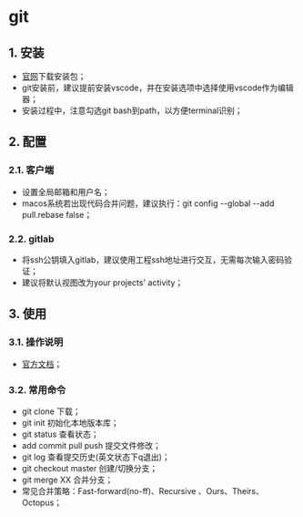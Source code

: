 # git

## 1. 安装  

- [官网](https://git-scm.com/downloads)下载安装包；
- git安装前，建议提前安装vscode，并在安装选项中选择使用vscode作为编辑器；
- 安装过程中，注意勾选git bash到path，以方便terminal识别；

## 2. 配置

### 2.1. 客户端

- 设置全局邮箱和用户名；
- macos系统若出现代码合并问题，建议执行：git config --global --add pull.rebase false；

### 2.2. gitlab

- 将ssh公钥填入gitlab，建议使用工程ssh地址进行交互，无需每次输入密码验证；
- 建议将默认视图改为your projects' activity；

## 3. 使用

### 3.1. 操作说明

- [官方文档](https://git-scm.com/book/zh/v2)；

### 3.2. 常用命令

- git clone 下载；
- git init 初始化本地版本库；
- git status 查看状态；
- add commit pull push 提交文件修改；
- git log 查看提交历史(英文状态下q退出)；
- git checkout master 创建/切换分支；
- git merge XX 合并分支；
- 常见合并策略：Fast-forward(no-ff)、Recursive 、Ours、Theirs、Octopus；
